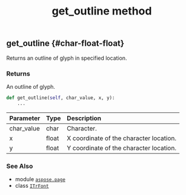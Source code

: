 ﻿---
title: get_outline method
second_title: Aspose.Page for Python via .NET API References
description: 
type: docs
weight: 30
url: /python-net/aspose.page/itrfont/get_outline/
is_root: false
---

## get_outline {#char-float-float}

Returns an outline of glyph in specified location.


### Returns 


An outline of glyph.


```python
def get_outline(self, char_value, x, y):
    ...
```


| Parameter | Type | Description |
| :- | :- | :- |
| char_value | char | Character. |
| x | float | X coordinate of the character location. |
| y | float | Y coordinate of the character location. |



### See Also
* module [`aspose.page`](../../)
* class [`ITrFont`](/page/python-net/aspose.page/itrfont)
